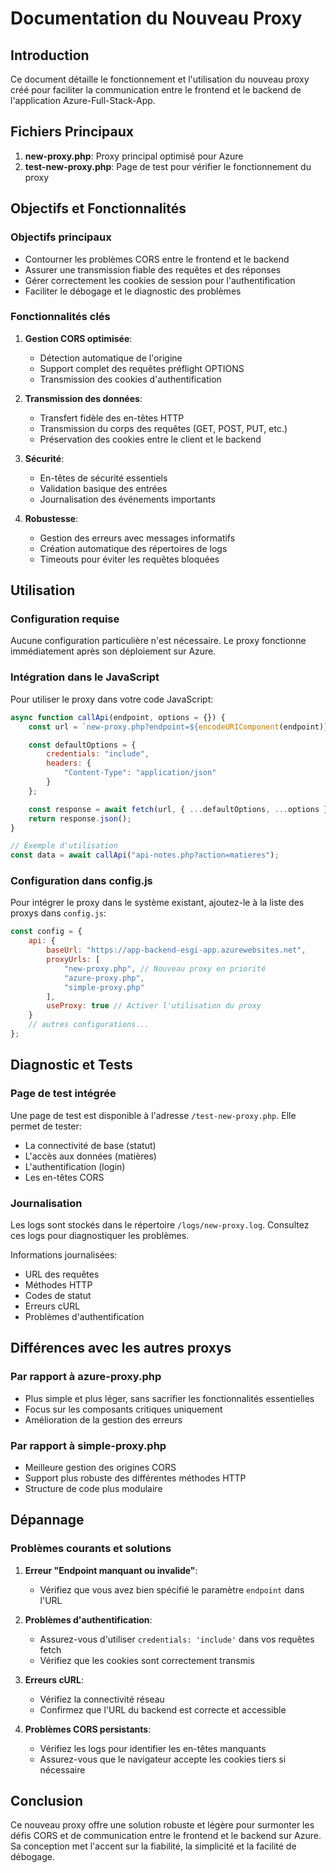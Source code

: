 # Documentation du Nouveau Proxy

## Introduction

Ce document détaille le fonctionnement et l'utilisation du nouveau proxy créé pour faciliter la communication entre le frontend et le backend de l'application Azure-Full-Stack-App.

## Fichiers Principaux

1. **new-proxy.php**: Proxy principal optimisé pour Azure
2. **test-new-proxy.php**: Page de test pour vérifier le fonctionnement du proxy

## Objectifs et Fonctionnalités

### Objectifs principaux

- Contourner les problèmes CORS entre le frontend et le backend
- Assurer une transmission fiable des requêtes et des réponses
- Gérer correctement les cookies de session pour l'authentification
- Faciliter le débogage et le diagnostic des problèmes

### Fonctionnalités clés

1. **Gestion CORS optimisée**:

      - Détection automatique de l'origine
      - Support complet des requêtes préflight OPTIONS
      - Transmission des cookies d'authentification

2. **Transmission des données**:

      - Transfert fidèle des en-têtes HTTP
      - Transmission du corps des requêtes (GET, POST, PUT, etc.)
      - Préservation des cookies entre le client et le backend

3. **Sécurité**:

      - En-têtes de sécurité essentiels
      - Validation basique des entrées
      - Journalisation des événements importants

4. **Robustesse**:
      - Gestion des erreurs avec messages informatifs
      - Création automatique des répertoires de logs
      - Timeouts pour éviter les requêtes bloquées

## Utilisation

### Configuration requise

Aucune configuration particulière n'est nécessaire. Le proxy fonctionne immédiatement après son déploiement sur Azure.

### Intégration dans le JavaScript

Pour utiliser le proxy dans votre code JavaScript:

```javascript
async function callApi(endpoint, options = {}) {
	const url = `new-proxy.php?endpoint=${encodeURIComponent(endpoint)}`;

	const defaultOptions = {
		credentials: "include",
		headers: {
			"Content-Type": "application/json"
		}
	};

	const response = await fetch(url, { ...defaultOptions, ...options });
	return response.json();
}

// Exemple d'utilisation
const data = await callApi("api-notes.php?action=matieres");
```

### Configuration dans config.js

Pour intégrer le proxy dans le système existant, ajoutez-le à la liste des proxys dans `config.js`:

```javascript
const config = {
	api: {
		baseUrl: "https://app-backend-esgi-app.azurewebsites.net",
		proxyUrls: [
			"new-proxy.php", // Nouveau proxy en priorité
			"azure-proxy.php",
			"simple-proxy.php"
		],
		useProxy: true // Activer l'utilisation du proxy
	}
	// autres configurations...
};
```

## Diagnostic et Tests

### Page de test intégrée

Une page de test est disponible à l'adresse `/test-new-proxy.php`. Elle permet de tester:

- La connectivité de base (statut)
- L'accès aux données (matières)
- L'authentification (login)
- Les en-têtes CORS

### Journalisation

Les logs sont stockés dans le répertoire `/logs/new-proxy.log`. Consultez ces logs pour diagnostiquer les problèmes.

Informations journalisées:

- URL des requêtes
- Méthodes HTTP
- Codes de statut
- Erreurs cURL
- Problèmes d'authentification

## Différences avec les autres proxys

### Par rapport à azure-proxy.php

- Plus simple et plus léger, sans sacrifier les fonctionnalités essentielles
- Focus sur les composants critiques uniquement
- Amélioration de la gestion des erreurs

### Par rapport à simple-proxy.php

- Meilleure gestion des origines CORS
- Support plus robuste des différentes méthodes HTTP
- Structure de code plus modulaire

## Dépannage

### Problèmes courants et solutions

1. **Erreur "Endpoint manquant ou invalide"**:

      - Vérifiez que vous avez bien spécifié le paramètre `endpoint` dans l'URL

2. **Problèmes d'authentification**:

      - Assurez-vous d'utiliser `credentials: 'include'` dans vos requêtes fetch
      - Vérifiez que les cookies sont correctement transmis

3. **Erreurs cURL**:

      - Vérifiez la connectivité réseau
      - Confirmez que l'URL du backend est correcte et accessible

4. **Problèmes CORS persistants**:
      - Vérifiez les logs pour identifier les en-têtes manquants
      - Assurez-vous que le navigateur accepte les cookies tiers si nécessaire

## Conclusion

Ce nouveau proxy offre une solution robuste et légère pour surmonter les défis CORS et de communication entre le frontend et le backend sur Azure. Sa conception met l'accent sur la fiabilité, la simplicité et la facilité de débogage.

